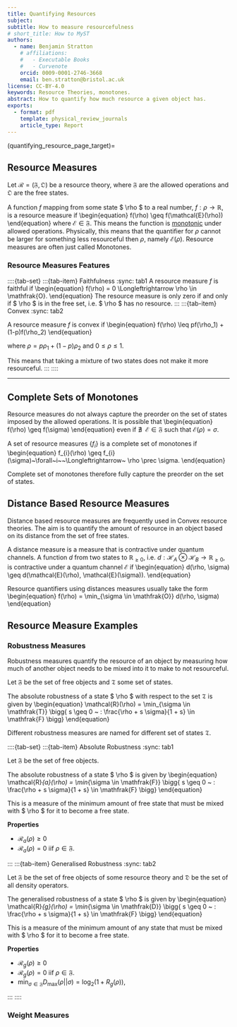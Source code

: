 ```yaml
---
title: Quantifying Resources
subject: 
subtitle: How to measure resourcefulness 
# short_title: How to MyST
authors:
  - name: Benjamin Stratton
    # affiliations:
    #   - Executable Books
    #   - Curvenote
    orcid: 0009-0001-2746-3668
    email: ben.stratton@bristol.ac.uk
license: CC-BY-4.0
keywords: Resource Theories, monotones.
abstract: How to quantify how much resource a given object has.  
exports:
  - format: pdf
    template: physical_review_journals
    article_type: Report
--- 
```

(quantifying_resource_page_target)=
## Resource Measures

Let $\mathcal{R} = (\mathfrak{F}, \mathfrak{O})$ be a resource theory, where $\mathfrak{F}$ are the allowed operations and $\mathfrak{O}$ are the free states. 

A function $f$ mapping from some state $ \rho $ to a real number, $f: \rho \rightarrow \mathbb{R}$, is a resource measure if 
\begin{equation}
f(\rho) \geq f(\mathcal{E}(\rho))
\end{equation}
where $\mathcal{E} \in \mathfrak{F}$. This means the function is [monotonic](https://en.wikipedia.org/wiki/Monotonic_function) under allowed operations. Physically, this means that the quantifier for $\rho$ cannot be larger for something less resourceful then $\rho$, namely $\mathcal{E}(\rho)$. Resource measures are often just called Monotones.  

### Resource Measures Features
::::{tab-set}
:::{tab-item} Faithfulness
:sync: tab1
A resource measure $f$ is faithful if 
\begin{equation}
f(\rho) = 0 \Longleftrightarrow \rho \in \mathfrak{O}.
\end{equation}
The resource measure is only zero if and only if $ \rho $ is in the free set, i.e. $ \rho $ has no resource. 
:::
:::{tab-item} Convex
:sync: tab2

A resource measure $f$ is convex if
\begin{equation}
f(\rho) \leq pf(\rho_1) + (1-p)f(\rho_2) 
\end{equation}

where $\rho = p\rho_1 + (1-p)\rho_2$ and $0\leq \rho \leq 1$.

This means that taking a mixture of two states does not make it more resourceful. 
:::
::::

***

## Complete Sets of Monotones

Resource measures do not always capture the preorder on the set of states imposed by the allowed operations. It is possible that 
\begin{equation}
f(\rho) \geq f(\sigma)
\end{equation}
even if $\nexists~~\mathcal{E}\in\mathfrak{F}$ such that $\mathcal{E}(\rho) = \sigma$.

A set of resource measures $\{f_{i}\}$ is a complete set of monotones if
\begin{equation}
f_{i}(\rho) \geq f_{i}(\sigma)~\forall~i~~\Longleftrightarrow~ \rho \prec \sigma.
\end{equation}

Complete set of monotones therefore fully capture the preorder on the set of states.

## Distance Based Resource Measures

Distance based resource measures are frequently used in Convex resource theories. The aim is to quantify the amount of resource in an object based on its distance from the set of free states. 

A distance measure is a measure that is contractive under quantum channels. A function $d$ from two states to $\mathbb{R}_{\geq 0}$, i.e. $d: \mathcal{H}_{A} \otimes \mathcal{H}_{B} \rightarrow \mathbb{R}_{\geq 0}$, is contractive under a quantum channel $\mathcal{E}$ if 
\begin{equation}
d(\rho, \sigma) \geq d(\mathcal{E}(\rho), \mathcal{E}(\sigma)).
\end{equation}

Resource quantifiers using distances measures usually take the form 
\begin{equation}
f(\rho) = \min_{\sigma \in \mathfrak{O}} d(\rho, \sigma)
\end{equation}

## Resource Measure Examples 

### Robustness Measures 

Robustness measures quantify the resource of an object by measuring how much of another object needs to be mixed into it to make to not resourceful. 

Let $\mathfrak{F}$ be the set of free objects and $\mathfrak{T}$ some set of states.

The absolute robustness of a state $ \rho $ with respect to the set $\mathfrak{T}$ is given by 
\begin{equation}
\mathcal{R}(\rho) = \min_{\sigma \in \mathfrak{T}} \bigg\{ s \geq 0 ~ : \frac{\rho + s \sigma}{1 + s} \in \mathfrak{F} \bigg\} 
\end{equation}

Different robustness measures are named for different set of states $\mathfrak{T}$. 

::::{tab-set}
:::{tab-item} Absolute Robustness
:sync: tab1

Let $\mathfrak{F}$ be the set of free objects.

The absolute robustness of a state $ \rho $ is given by 
\begin{equation}
\mathcal{R}_{a}(\rho) = \min_{\sigma \in \mathfrak{F}} \bigg\{ s \geq 0 ~ : \frac{\rho + s \sigma}{1 + s} \in \mathfrak{F} \bigg\} 
\end{equation}

This is a measure of the minimum amount of free state that must be mixed with $ \rho $ for it to become a free state. 

**Properties** 
- $\mathcal{R}_{a}(\rho) \geq 0$
- $\mathcal{R}_{a}(\rho) = 0$ iif $\rho \in \mathfrak{F}$. 

:::
:::{tab-item} Generalised Robustness
:sync: tab2

Let $\mathfrak{F}$ be the set of free objects of some resource theory and $\mathfrak{D}$ be the set of all density operators.

The generalised robustness of a state $ \rho $ is given by 
\begin{equation}
\mathcal{R}_{g}(\rho) = \min_{\sigma \in \mathfrak{D}} \bigg\{ s \geq 0 ~ : \frac{\rho + s \sigma}{1 + s} \in \mathfrak{F} \bigg\} 
\end{equation}

This is a measure of the minimum amount of any state that must be mixed with $ \rho $ for it to become a free state. 

**Properties** 
- $\mathcal{R}_{g}(\rho) \geq 0$
- $\mathcal{R}_{g}(\rho) = 0$ iif $\rho \in \mathfrak{F}$. 
- $\min_{\sigma \in \mathfrak{F}} D_{\textrm{max}}(\rho \vert \vert \sigma) = \log_2(1+R_g(\rho))$, 

:::
::::

### Weight Measures